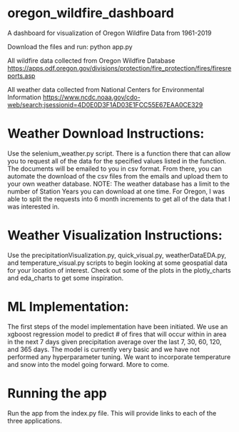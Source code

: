 # oregon_wildfire_dashboard
A dashboard for visualization of Oregon Wildfire Data from 1961-2019


Download the files and run:
python app.py


All wildfire data collected from Oregon Wildfire Database
https://apps.odf.oregon.gov/divisions/protection/fire_protection/fires/firesreports.asp

All weather data collected from National Centers for Environmental Information
https://www.ncdc.noaa.gov/cdo-web/search;jsessionid=4D0E0D3F1AD03E1FCC55E67EAA0CE329


# Weather Download Instructions:
Use the selenium_weather.py script. There is a function there that can allow you to request all of the data for the specified values listed in the function. The documents will be emailed to you in csv format. From there, you can automate the download of the csv files from the emails and upload them to your own weather database. 
NOTE: The weather database has a limit to the number of Station Years you can download at one time. For Oregon, I was able to split the requests into 6 month increments to get all of the data that I was interested in.

# Weather Visualization Instructions:
Use the precipitationVisualization.py, quick_visual.py, weatherDataEDA.py, and temperature_visual.py scripts to begin looking at some geospatial data for your location of interest. Check out some of the plots in the plotly_charts and eda_charts to get some inspiration.

# ML Implementation:
The first steps of the model implementation have been initiated. We use an xgboost regression model to predict # of fires that will occur within in area in the next 7 days given precipitation average over the last 7, 30, 60, 120, and 365 days. The model is currently very basic and we have not performed any hyperparameter tuning. We want to incorporate temperature and snow into the model going forward. More to come.
# Running the app
Run the app from the index.py file. This will provide links to each of the three applications.